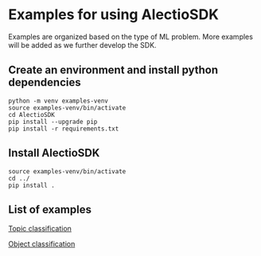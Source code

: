 # Examples for using AlectioSDK

Examples are organized based on the type of ML problem. 
More examples will be added as we further develop the SDK.

## Create an environment and install python dependencies
```
python -m venv examples-venv
source examples-venv/bin/activate
cd AlectioSDK
pip install --upgrade pip
pip install -r requirements.txt
```

## Install AlectioSDK
```
source examples-venv/bin/activate
cd ../
pip install .
```


## List of examples

[Topic classification](./topic_classification)

[Object classification](./object_classification)

